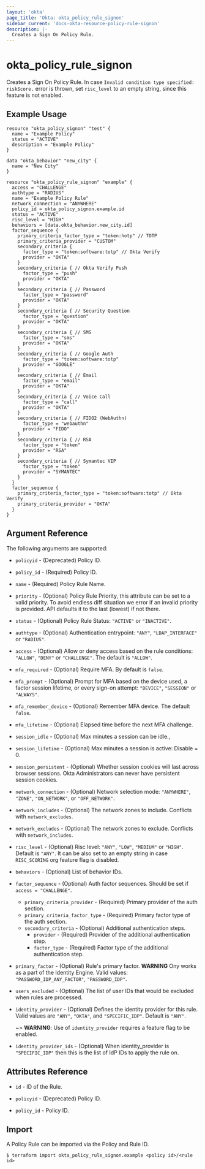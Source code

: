 ```yaml
---
layout: 'okta'
page_title: 'Okta: okta_policy_rule_signon'
sidebar_current: 'docs-okta-resource-policy-rule-signon'
description: |-
  Creates a Sign On Policy Rule.
---
```


# okta_policy_rule_signon

Creates a Sign On Policy Rule. In case `Invalid condition type specified: riskScore.` error is thrown, set `risc_level`
to an empty string, since this feature is not enabled.

## Example Usage

```hcl
resource "okta_policy_signon" "test" {
  name = "Example Policy"
  status = "ACTIVE"
  description = "Example Policy"
}

data "okta_behavior" "new_city" {
  name = "New City"
}

resource "okta_policy_rule_signon" "example" {
  access = "CHALLENGE"
  authtype = "RADIUS"
  name = "Example Policy Rule"
  network_connection = "ANYWHERE"
  policy_id = okta_policy_signon.example.id
  status = "ACTIVE"
  risc_level = "HIGH"
  behaviors = [data.okta_behavior.new_city.id]
  factor_sequence {
    primary_criteria_factor_type = "token:hotp" // TOTP
    primary_criteria_provider = "CUSTOM"
    secondary_criteria {
      factor_type = "token:software:totp" // Okta Verify
      provider = "OKTA"
    }
    secondary_criteria { // Okta Verify Push
      factor_type = "push"
      provider = "OKTA"
    }
    secondary_criteria { // Password
      factor_type = "password"
      provider = "OKTA"
    }
    secondary_criteria { // Security Question
      factor_type = "question"
      provider = "OKTA"
    }
    secondary_criteria { // SMS
      factor_type = "sms"
      provider = "OKTA"
    }
    secondary_criteria { // Google Auth
      factor_type = "token:software:totp"
      provider = "GOOGLE"
    }
    secondary_criteria { // Email
      factor_type = "email"
      provider = "OKTA"
    }
    secondary_criteria { // Voice Call
      factor_type = "call"
      provider = "OKTA"
    }
    secondary_criteria { // FIDO2 (WebAuthn)
      factor_type = "webauthn"
      provider = "FIDO"
    }
    secondary_criteria { // RSA
      factor_type = "token"
      provider = "RSA"
    }
    secondary_criteria { // Symantec VIP
      factor_type = "token"
      provider = "SYMANTEC"
    }
  }
  factor_sequence {
    primary_criteria_factor_type = "token:software:totp" // Okta Verify
    primary_criteria_provider = "OKTA"
  }
}
```

## Argument Reference

The following arguments are supported:

- `policyid` - (Deprecated) Policy ID.
  
- `policy_id` - (Required) Policy ID.

- `name` - (Required) Policy Rule Name.

- `priority` - (Optional) Policy Rule Priority, this attribute can be set to a valid priority. To avoid endless diff situation we error if an invalid priority is provided. API defaults it to the last (lowest) if not there.

- `status` - (Optional) Policy Rule Status: `"ACTIVE"` or `"INACTIVE"`.

- `authtype` - (Optional) Authentication entrypoint: `"ANY"`, `"LDAP_INTERFACE"` or `"RADIUS"`.

- `access` - (Optional) Allow or deny access based on the rule conditions: `"ALLOW"`, `"DENY"` or `"CHALLENGE"`. The default is `"ALLOW"`.

- `mfa_required` - (Optional) Require MFA. By default is `false`.

- `mfa_prompt` - (Optional) Prompt for MFA based on the device used, a factor session lifetime, or every sign-on attempt: `"DEVICE"`, `"SESSION"` or `"ALWAYS"`.

- `mfa_remember_device` - (Optional) Remember MFA device. The default `false`.

- `mfa_lifetime` - (Optional) Elapsed time before the next MFA challenge.

- `session_idle` - (Optional) Max minutes a session can be idle.,

- `session_lifetime` - (Optional) Max minutes a session is active: Disable = 0.

- `session_persistent` - (Optional) Whether session cookies will last across browser sessions. Okta Administrators can never have persistent session cookies.

- `network_connection` - (Optional) Network selection mode: `"ANYWHERE"`, `"ZONE"`, `"ON_NETWORK"`, or `"OFF_NETWORK"`.

- `network_includes` - (Optional) The network zones to include. Conflicts with `network_excludes`.

- `network_excludes` - (Optional) The network zones to exclude. Conflicts with `network_includes`.

- `risc_level` - (Optional) Risc level: `"ANY"`, `"LOW"`, `"MEDIUM"` or `"HIGH"`. Default is `"ANY"`. It can be also 
  set to an empty string in case `RISC_SCORING` org feature flag is disabled.

- `behaviors` - (Optional) List of behavior IDs.

- `factor_sequence` - (Optional) Auth factor sequences. Should be set if `access = "CHALLENGE"`.
  - `primary_criteria_provider` - (Required) Primary provider of the auth section.
  - `primary_criteria_factor_type` - (Required) Primary factor type of the auth section.
  - `secondary_criteria` - (Optional) Additional authentication steps.
    - `provider` - (Required) Provider of the additional authentication step.
    - `factor_type` - (Required) Factor type of the additional authentication step.

- `primary_factor` - (Optional) Rule's primary factor. **WARNING** Ony works as a part of the Identity Engine. Valid values: 
`"PASSWORD_IDP_ANY_FACTOR"`, `"PASSWORD_IDP"`.

- `users_excluded` - (Optional) The list of user IDs that would be excluded when rules are processed.

- `identity_provider` - (Optional) Defines the identity provider for this rule. Valid values are `"ANY"`, `"OKTA"`, and `"SPECIFIC_IDP"`. Default is `"ANY"`.
  
  ~> **WARNING**: Use of `identity_provider` requires a feature flag to be enabled.

- `identity_provider_ids` - (Optional) When identity_provider is `"SPECIFIC_IDP"` then this is the list of IdP IDs to apply the rule on.

## Attributes Reference

- `id` - ID of the Rule.

- `policyid` - (Deprecated) Policy ID.
  
- `policy_id` - Policy ID.

## Import

A Policy Rule can be imported via the Policy and Rule ID.

```
$ terraform import okta_policy_rule_signon.example <policy id>/<rule id>
```
